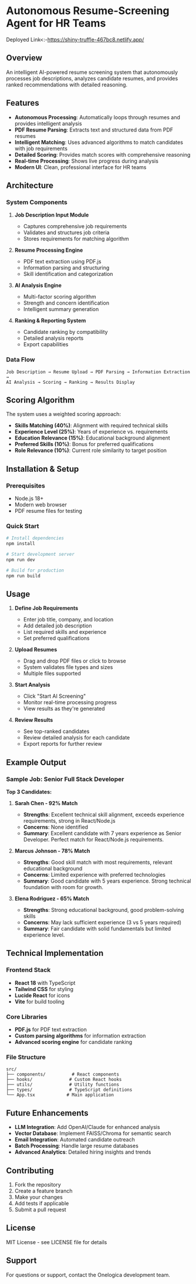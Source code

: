 # Autonomous Resume-Screening Agent for HR Teams
Deployed Link<:-https://shiny-truffle-467bc8.netlify.app/
## Overview
An intelligent AI-powered resume screening system that autonomously processes job descriptions, analyzes candidate resumes, and provides ranked recommendations with detailed reasoning.

## Features
- **Autonomous Processing**: Automatically loops through resumes and provides intelligent analysis
- **PDF Resume Parsing**: Extracts text and structured data from PDF resumes
- **Intelligent Matching**: Uses advanced algorithms to match candidates with job requirements
- **Detailed Scoring**: Provides match scores with comprehensive reasoning
- **Real-time Processing**: Shows live progress during analysis
- **Modern UI**: Clean, professional interface for HR teams

## Architecture

### System Components
1. **Job Description Input Module**
   - Captures comprehensive job requirements
   - Validates and structures job criteria
   - Stores requirements for matching algorithm

2. **Resume Processing Engine**
   - PDF text extraction using PDF.js
   - Information parsing and structuring
   - Skill identification and categorization

3. **AI Analysis Engine**
   - Multi-factor scoring algorithm
   - Strength and concern identification
   - Intelligent summary generation

4. **Ranking & Reporting System**
   - Candidate ranking by compatibility
   - Detailed analysis reports
   - Export capabilities

### Data Flow
```
Job Description → Resume Upload → PDF Parsing → Information Extraction → 
AI Analysis → Scoring → Ranking → Results Display
```

## Scoring Algorithm

The system uses a weighted scoring approach:
- **Skills Matching (40%)**: Alignment with required technical skills
- **Experience Level (25%)**: Years of experience vs. requirements
- **Education Relevance (15%)**: Educational background alignment
- **Preferred Skills (10%)**: Bonus for preferred qualifications
- **Role Relevance (10%)**: Current role similarity to target position

## Installation & Setup

### Prerequisites
- Node.js 18+ 
- Modern web browser
- PDF resume files for testing

### Quick Start
```bash
# Install dependencies
npm install

# Start development server
npm run dev

# Build for production
npm run build
```

## Usage

1. **Define Job Requirements**
   - Enter job title, company, and location
   - Add detailed job description
   - List required skills and experience
   - Set preferred qualifications

2. **Upload Resumes**
   - Drag and drop PDF files or click to browse
   - System validates file types and sizes
   - Multiple files supported

3. **Start Analysis**
   - Click "Start AI Screening"
   - Monitor real-time processing progress
   - View results as they're generated

4. **Review Results**
   - See top-ranked candidates
   - Review detailed analysis for each candidate
   - Export reports for further review

## Example Output

### Sample Job: Senior Full Stack Developer

**Top 3 Candidates:**

1. **Sarah Chen - 92% Match**
   - **Strengths**: Excellent technical skill alignment, exceeds experience requirements, strong in React/Node.js
   - **Concerns**: None identified
   - **Summary**: Excellent candidate with 7 years experience as Senior Developer. Perfect match for React/Node.js requirements.

2. **Marcus Johnson - 78% Match**
   - **Strengths**: Good skill match with most requirements, relevant educational background
   - **Concerns**: Limited experience with preferred technologies
   - **Summary**: Good candidate with 5 years experience. Strong technical foundation with room for growth.

3. **Elena Rodriguez - 65% Match**
   - **Strengths**: Strong educational background, good problem-solving skills
   - **Concerns**: May lack sufficient experience (3 vs 5 years required)
   - **Summary**: Fair candidate with solid fundamentals but limited experience level.

## Technical Implementation

### Frontend Stack
- **React 18** with TypeScript
- **Tailwind CSS** for styling
- **Lucide React** for icons
- **Vite** for build tooling

### Core Libraries
- **PDF.js** for PDF text extraction
- **Custom parsing algorithms** for information extraction
- **Advanced scoring engine** for candidate ranking

### File Structure
```
src/
├── components/          # React components
├── hooks/              # Custom React hooks
├── utils/              # Utility functions
├── types/              # TypeScript definitions
└── App.tsx            # Main application
```

## Future Enhancements

- **LLM Integration**: Add OpenAI/Claude for enhanced analysis
- **Vector Database**: Implement FAISS/Chroma for semantic search
- **Email Integration**: Automated candidate outreach
- **Batch Processing**: Handle large resume databases
- **Advanced Analytics**: Detailed hiring insights and trends

## Contributing

1. Fork the repository
2. Create a feature branch
3. Make your changes
4. Add tests if applicable
5. Submit a pull request

## License

MIT License - see LICENSE file for details

## Support

For questions or support, contact the Onelogica development team.
